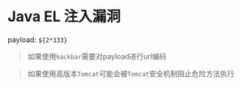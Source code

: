 # Java EL 注入漏洞

payload: `${2*333}`
> 如果使用`hackbar`需要对payload进行url编码

> 如果使用高版本`Tomcat`可能会被`Tomcat`安全机制阻止危险方法执行
